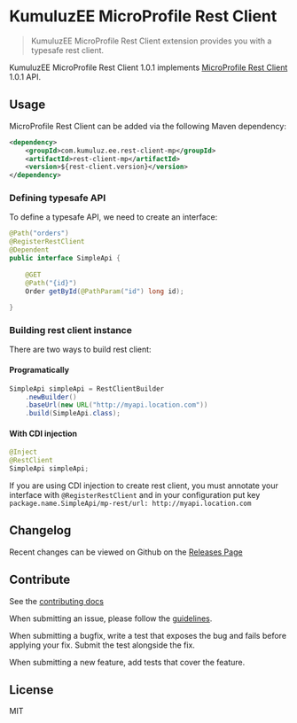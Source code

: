 # KumuluzEE MicroProfile Rest Client

> KumuluzEE MicroProfile Rest Client extension provides you with a typesafe rest client.

KumuluzEE MicroProfile Rest Client 1.0.1 implements [MicroProfile Rest Client](https://microprofile.io/project/eclipse/microprofile-rest-client) 1.0.1 API.

## Usage

MicroProfile Rest Client can be added via the following Maven dependency:
```xml
<dependency>
    <groupId>com.kumuluz.ee.rest-client-mp</groupId>
    <artifactId>rest-client-mp</artifactId>
    <version>${rest-client.version}</version>
</dependency>
```

### Defining typesafe API

To define a typesafe API, we need to create an interface:

```java
@Path("orders")
@RegisterRestClient
@Dependent
public interface SimpleApi {
	
	@GET
	@Path("{id}")
	Order getById(@PathParam("id") long id);
	
}
```

### Building rest client instance

There are two ways to build rest client:

#### Programatically

```java
SimpleApi simpleApi = RestClientBuilder
    .newBuilder()
    .baseUrl(new URL("http://myapi.location.com"))
    .build(SimpleApi.class);
```

#### With CDI injection

```java
@Inject
@RestClient
SimpleApi simpleApi;
```

If you are using CDI injection to create rest client, you must annotate your interface with `@RegisterRestClient` and in your configuration put key `package.name.SimpleApi/mp-rest/url: http://myapi.location.com`

## Changelog

Recent changes can be viewed on Github on the [Releases Page]()

## Contribute

See the [contributing docs]()

When submitting an issue, please follow the 
[guidelines]().

When submitting a bugfix, write a test that exposes the bug and fails before applying your fix. Submit the test 
alongside the fix.

When submitting a new feature, add tests that cover the feature.

## License

MIT
